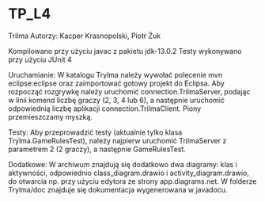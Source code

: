 # TP_L4
Trilma
Autorzy: Kacper Krasnopolski, Piotr Żuk

Kompilowano przy użyciu javac z pakietu jdk-13.0.2
Testy wykonywano przy użyciu JUnit 4

Uruchamianie: 
W katalogu Trylma należy wywołać polecenie mvn eclipse:eclipse oraz zaimportować gotowy projekt do Eclipsa.
Aby rozpocząć rozgrywkę należy uruchomić connection.TrilmaServer, podając w linii komend liczbę graczy (2, 3, 4 lub 6),
a następnie uruchomić odpowiednią liczbę aplikacji connection.TrilmaClient. Piony przemieszczamy myszką.

Testy:
Aby przeprowadzić testy (aktualnie tylko klasa Trylma.GameRulesTest), należy najpierw uruchomić TrilmaServer z parametrem 2 (2 graczy), a następnie GameRulesTest. 

Dodatkowe:
W archiwum znajdują się dodatkowo dwa diagramy: klas i aktywności, odpowiednio class_diagram.drawio i activity_diagram.drawio,
do otwarcia np. przy użyciu edytora ze strony app.diagrams.net. W folderze Trylma/doc znajduje się dokumentacja wygenerowana
w javadocu.
